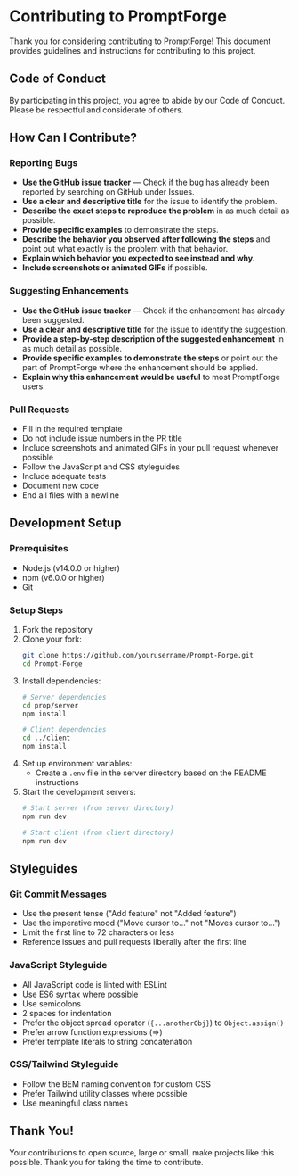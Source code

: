# Contributing to PromptForge

Thank you for considering contributing to PromptForge! This document provides guidelines and instructions for contributing to this project.

## Code of Conduct

By participating in this project, you agree to abide by our Code of Conduct. Please be respectful and considerate of others.

## How Can I Contribute?

### Reporting Bugs

- **Use the GitHub issue tracker** — Check if the bug has already been reported by searching on GitHub under Issues.
- **Use a clear and descriptive title** for the issue to identify the problem.
- **Describe the exact steps to reproduce the problem** in as much detail as possible.
- **Provide specific examples** to demonstrate the steps.
- **Describe the behavior you observed after following the steps** and point out what exactly is the problem with that behavior.
- **Explain which behavior you expected to see instead and why.**
- **Include screenshots or animated GIFs** if possible.

### Suggesting Enhancements

- **Use the GitHub issue tracker** — Check if the enhancement has already been suggested.
- **Use a clear and descriptive title** for the issue to identify the suggestion.
- **Provide a step-by-step description of the suggested enhancement** in as much detail as possible.
- **Provide specific examples to demonstrate the steps** or point out the part of PromptForge where the enhancement should be applied.
- **Explain why this enhancement would be useful** to most PromptForge users.

### Pull Requests

- Fill in the required template
- Do not include issue numbers in the PR title
- Include screenshots and animated GIFs in your pull request whenever possible
- Follow the JavaScript and CSS styleguides
- Include adequate tests
- Document new code
- End all files with a newline

## Development Setup

### Prerequisites

- Node.js (v14.0.0 or higher)
- npm (v6.0.0 or higher)
- Git

### Setup Steps

1. Fork the repository
2. Clone your fork:
   ```bash
   git clone https://github.com/yourusername/Prompt-Forge.git
   cd Prompt-Forge
   ```
3. Install dependencies:
   ```bash
   # Server dependencies
   cd prop/server
   npm install
   
   # Client dependencies
   cd ../client
   npm install
   ```
4. Set up environment variables:
   - Create a `.env` file in the server directory based on the README instructions
5. Start the development servers:
   ```bash
   # Start server (from server directory)
   npm run dev
   
   # Start client (from client directory)
   npm run dev
   ```

## Styleguides

### Git Commit Messages

- Use the present tense ("Add feature" not "Added feature")
- Use the imperative mood ("Move cursor to..." not "Moves cursor to...")
- Limit the first line to 72 characters or less
- Reference issues and pull requests liberally after the first line

### JavaScript Styleguide

- All JavaScript code is linted with ESLint
- Use ES6 syntax where possible
- Use semicolons
- 2 spaces for indentation
- Prefer the object spread operator (`{...anotherObj}`) to `Object.assign()`
- Prefer arrow function expressions (=>)
- Prefer template literals to string concatenation

### CSS/Tailwind Styleguide

- Follow the BEM naming convention for custom CSS
- Prefer Tailwind utility classes where possible
- Use meaningful class names

## Thank You!

Your contributions to open source, large or small, make projects like this possible. Thank you for taking the time to contribute.
